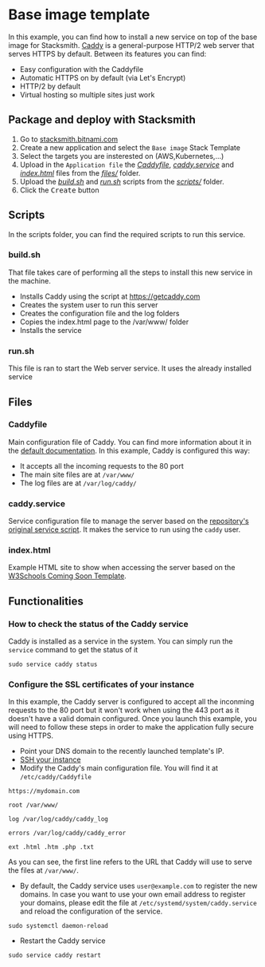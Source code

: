 # Base image template

In this example, you can find how to install a new service on top of the base image for Stacksmith. [Caddy](https://caddyserver.com/) is a general-purpose HTTP/2 web server that serves HTTPS by default. Between its features you can find:

- Easy configuration with the Caddyfile
- Automatic HTTPS on by default (via Let's Encrypt)
- HTTP/2 by default
- Virtual hosting so multiple sites just work

## Package and deploy with Stacksmith

1. Go to [stacksmith.bitnami.com](https://stacksmith.bitnami.com)
2. Create a new application and select the `Base image` Stack Template
3. Select the targets you are insterested on (AWS,Kubernetes,...)
4. Upload in the `Application file` the [_Caddyfile_](files/Caddyfile), [_caddy.service_](files/caddy.service) and [_index.html_](files/index.html) files from the [_files/_](files/) folder.
5. Upload the [_build.sh_](scripts/build.sh) and [_run.sh_](scripts/run.sh) scripts from the [_scripts/_](scripts/) folder.
6. Click the <kbd>Create</kbd> button

## Scripts

In the scripts folder, you can find the required scripts to run this service. 

### build.sh 

That file takes care of performing all the steps to install this new service in the machine.

- Installs Caddy using the script at https://getcaddy.com
- Creates the system user to run this server
- Creates the configuration file and the log folders
- Copies the index.html page to the /var/www/ folder
- Installs the service

### run.sh 

This file is ran to start the Web server service. It uses the already installed service 

## Files

### Caddyfile

Main configuration file of Caddy. You can find more information about it in the [default documentation](https://caddyserver.com/docs/caddyfile). In this example, Caddy is configured this way:

- It accepts all the incoming requests to the 80 port
- The main site files are at `/var/www/`
- The log files are at `/var/log/caddy/`

### caddy.service

Service configuration file to manage the server based on the [repository's original service script](https://github.com/mholt/caddy/blob/master/dist/init/linux-systemd/caddy.service). It makes the service to run using the `caddy` user.

### index.html

Example HTML site to show when accessing the server based on the [W3Schools Coming Soon Template](https://www.w3schools.com/w3css/tryw3css_templates_coming_soon.htm).

## Functionalities

### How to check the status of the Caddy service

Caddy is installed as a service in the system. You can simply run the `service` command to get the status of it

```
sudo service caddy status
```


### Configure the SSL certificates of your instance

In this example, the Caddy server is configured to accept all the inconming requests to the 80 port but it won't work when using the 443 port as it doesn't have a valid domain configured. Once you launch this example, you will need to follow these steps in order to make the application fully secure using HTTPS. 

- Point your DNS domain to the recently launched template's IP.
- [SSH your instance](https://stacksmith.bitnami.com/support/faq-aws)
- Modify the Caddy's main configuration file. You will find it at `/etc/caddy/Caddyfile`

```
https://mydomain.com

root /var/www/

log /var/log/caddy/caddy_log

errors /var/log/caddy/caddy_error

ext .html .htm .php .txt
```

As you can see, the first line refers to the URL that Caddy will use to serve the files at `/var/www/`.

- By default, the Caddy service uses `user@example.com` to register the new domains. In case you want to use your own email address to register your domains, please edit the file at `/etc/systemd/system/caddy.service` and reload the configuration of the service.

```
sudo systemctl daemon-reload
```

- Restart the Caddy service

```
sudo service caddy restart
```
